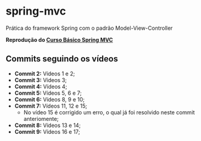# spring-mvc
Prática do framework Spring com o padrão Model-View-Controller

**Reprodução do [Curso Básico Spring MVC](https://www.youtube.com/playlist?list=PL3ZslI15yo2ppY0GsRFDjRdHZAUuPnQ6M)**

## Commits seguindo os vídeos

- **Commit 2:** Vídeos 1 e 2;
- **Commit 3:** Vídeos 3;
- **Commit 4:** Vídeos 4;
- **Commit 5:** Vídeos 5, 6 e 7;
- **Commit 6:** Vídeos 8, 9 e 10;
- **Commit 7:** Vídeos 11, 12 e 15;
	- No vídeo 15 é corrigido um erro, o qual já foi resolvido neste commit anteriomente;
- **Commit 8:** Vídeos 13 e 14;
- **Commit 9:** Vídeos 16 e 17;